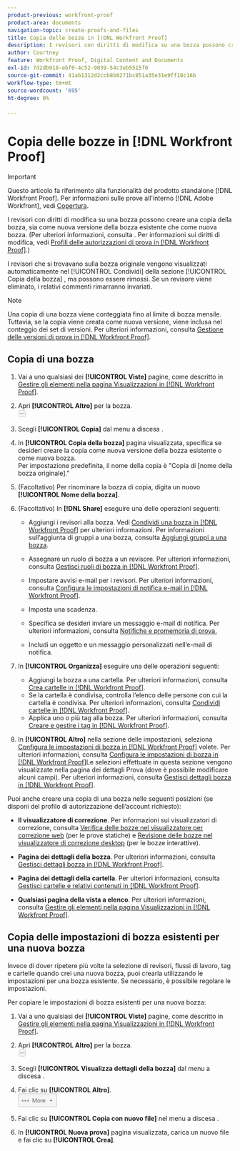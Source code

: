 ```yaml
---
product-previous: workfront-proof
product-area: documents
navigation-topic: create-proofs-and-files
title: Copia delle bozze in [!DNL Workfront Proof]
description: I revisori con diritti di modifica su una bozza possono creare una copia della bozza, sia come nuova versione della bozza esistente che come nuova bozza. (Per ulteriori informazioni, consulta . Per informazioni sui diritti di modifica, vedere Profili delle autorizzazioni di prova in Workfront Proof.)
author: Courtney
feature: Workfront Proof, Digital Content and Documents
exl-id: 7d2db918-ebf0-4c52-9039-54c3eb5515f0
source-git-commit: 41ab1312d2ccb8b8271bc851a35e31e9ff18c16b
workflow-type: tm+mt
source-wordcount: '695'
ht-degree: 0%

---
```


# Copia delle bozze in [!DNL Workfront Proof]

>[!IMPORTANT]
>
>Questo articolo fa riferimento alla funzionalità del prodotto standalone [!DNL Workfront Proof]. Per informazioni sulle prove all&#39;interno [!DNL Adobe Workfront], vedi [Copertura](../../../review-and-approve-work/proofing/proofing.md).

I revisori con diritti di modifica su una bozza possono creare una copia della bozza, sia come nuova versione della bozza esistente che come nuova bozza. (Per ulteriori informazioni, consulta . Per informazioni sui diritti di modifica, vedi [Profili delle autorizzazioni di prova in [!DNL Workfront Proof]](../../../workfront-proof/wp-acct-admin/account-settings/proof-perm-profiles-in-wp.md).)

I revisori che si trovavano sulla bozza originale vengono visualizzati automaticamente nel [!UICONTROL Condividi] della sezione [!UICONTROL Copia della bozza] , ma possono essere rimossi. Se un revisore viene eliminato, i relativi commenti rimarranno invariati.

>[!NOTE]
>
>Una copia di una bozza viene conteggiata fino al limite di bozza mensile. Tuttavia, se la copia viene creata come nuova versione, viene inclusa nel conteggio dei set di versioni. Per ulteriori informazioni, consulta [Gestione delle versioni di prova in [!DNL Workfront Proof]](../../../workfront-proof/wp-work-proofsfiles/manage-your-work/manage-proof-versions.md).

## Copia di una bozza

1. Vai a uno qualsiasi dei **[!UICONTROL Viste]** pagine, come descritto in [Gestire gli elementi nella pagina Visualizzazioni in [!DNL Workfront Proof]](../../../workfront-proof/wp-work-proofsfiles/manage-your-work/manage-items-on-views-page.md).

1. Apri **[!UICONTROL Altro]** per la bozza.\
   ![](assets/more-button-small.png)

1. Scegli **[!UICONTROL Copia]** dal menu a discesa .
1. In **[!UICONTROL Copia della bozza]** pagina visualizzata, specifica se desideri creare la copia come nuova versione della bozza esistente o come nuova bozza.\
   Per impostazione predefinita, il nome della copia è &quot;Copia di [nome della bozza originale].&quot;

1. (Facoltativo) Per rinominare la bozza di copia, digita un nuovo **[!UICONTROL Nome della bozza]**.
1. (Facoltativo) In **[!DNL Share]** eseguire una delle operazioni seguenti:

   * Aggiungi i revisori alla bozza. Vedi [Condividi una bozza in [!DNL Workfront Proof]](../../../workfront-proof/wp-work-proofsfiles/share-proofs-and-files/share-proof.md) per ulteriori informazioni. Per informazioni sull’aggiunta di gruppi a una bozza, consulta [Aggiungi gruppi a una bozza](../../../workfront-proof/wp-mnguserscontacts/groups/add-groups.md).

   * Assegnare un ruolo di bozza a un revisore. Per ulteriori informazioni, consulta [Gestisci ruoli di bozza in [!DNL Workfront Proof]](../../../workfront-proof/wp-work-proofsfiles/share-proofs-and-files/manage-proof-roles.md).
   * Impostare avvisi e-mail per i revisori. Per ulteriori informazioni, consulta [Configura le impostazioni di notifica e-mail in [!DNL Workfront Proof]](../../../workfront-proof/wp-emailsntfctns/email-alerts/config-email-notification-settings-wp.md).
   * Imposta una scadenza.
   * Specifica se desideri inviare un messaggio e-mail di notifica. Per ulteriori informazioni, consulta [Notifiche e promemoria di prova.](https://support.workfront.com/hc/en-us/sections/115000920788-Proof-notifications-and-reminders)
   * Includi un oggetto e un messaggio personalizzati nell’e-mail di notifica.

1. In **[!UICONTROL Organizza]** eseguire una delle operazioni seguenti:

   * Aggiungi la bozza a una cartella. Per ulteriori informazioni, consulta [Crea cartelle in [!DNL Workfront Proof]](../../../workfront-proof/wp-work-proofsfiles/organize-your-work/create-folders.md).
   * Se la cartella è condivisa, controlla l’elenco delle persone con cui la cartella è condivisa. Per ulteriori informazioni, consulta [Condividi cartelle in [!DNL Workfront Proof]](../../../workfront-proof/wp-work-proofsfiles/organize-your-work/share-folders.md).
   * Applica uno o più tag alla bozza. Per ulteriori informazioni, consulta [Creare e gestire i tag in [!DNL Workfront Proof]](../../../workfront-proof/wp-work-proofsfiles/organize-your-work/create-and-manage-tags.md).

1. In **[!UICONTROL Altro]** nella sezione delle impostazioni, seleziona [Configura le impostazioni di bozza in [!DNL Workfront Proof]](../../../workfront-proof/wp-work-proofsfiles/manage-your-work/configure-proof-settings.md) volete. Per ulteriori informazioni, consulta [Configura le impostazioni di bozza in [!DNL Workfront Proof]](../../../workfront-proof/wp-work-proofsfiles/manage-your-work/configure-proof-settings.md)Le selezioni effettuate in questa sezione vengono visualizzate nella pagina dei dettagli Prova (dove è possibile modificare alcuni campi). Per ulteriori informazioni, consulta [Gestisci dettagli bozza in [!DNL Workfront Proof]](../../../workfront-proof/wp-work-proofsfiles/manage-your-work/manage-proof-details.md).

Puoi anche creare una copia di una bozza nelle seguenti posizioni (se disponi del profilo di autorizzazione dell’account richiesto):

* **Il visualizzatore di correzione**. Per informazioni sui visualizzatori di correzione, consulta [Verifica delle bozze nel visualizzatore per correzione web](https://support.workfront.com/hc/en-us/sections/115000275214-Reviewing-Proofs-in-the-Web-Proofing-Viewer) (per le prove statiche) e [Revisione delle bozze nel visualizzatore di correzione desktop](https://support.workfront.com/hc/en-us/sections/360000686434-Reviewing-Proofs-in-the-Desktop-Proofing-Viewer) (per le bozze interattive).

* **Pagina dei dettagli della bozza**. Per ulteriori informazioni, consulta [Gestisci dettagli bozza in [!DNL Workfront Proof]](../../../workfront-proof/wp-work-proofsfiles/manage-your-work/manage-proof-details.md).

* **Pagina dei dettagli della cartella**. Per ulteriori informazioni, consulta [Gestisci cartelle e relativi contenuti in [!DNL Workfront Proof]](../../../workfront-proof/wp-work-proofsfiles/organize-your-work/manage-folders-and-contents.md).

* **Qualsiasi pagina della vista a elenco**. Per ulteriori informazioni, consulta [Gestire gli elementi nella pagina Visualizzazioni in [!DNL Workfront Proof]](../../../workfront-proof/wp-work-proofsfiles/manage-your-work/manage-items-on-views-page.md).

## Copia delle impostazioni di bozza esistenti per una nuova bozza

Invece di dover ripetere più volte la selezione di revisori, flussi di lavoro, tag e cartelle quando crei una nuova bozza, puoi crearla utilizzando le impostazioni per una bozza esistente. Se necessario, è possibile regolare le impostazioni.

Per copiare le impostazioni di bozza esistenti per una nuova bozza:

1. Vai a uno qualsiasi dei **[!UICONTROL Viste]** pagine, come descritto in [Gestire gli elementi nella pagina Visualizzazioni in [!DNL Workfront Proof]](../../../workfront-proof/wp-work-proofsfiles/manage-your-work/manage-items-on-views-page.md).

1. Apri **[!UICONTROL Altro]** per la bozza.\
   ![](assets/more-button-small.png)

1. Scegli **[!UICONTROL Visualizza dettagli della bozza]** dal menu a discesa .
1. Fai clic su **[!UICONTROL Altro]**.\
   ![Altro_pulsante_testo_versione.png](assets/more-button-text-version.png)

1. Fai clic su **[!UICONTROL Copia con nuovo file]** nel menu a discesa .
1. In **[!UICONTROL Nuova prova]** pagina visualizzata, carica un nuovo file e fai clic su **[!UICONTROL Crea]**.
